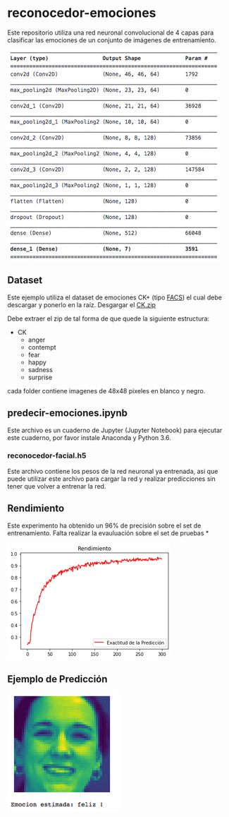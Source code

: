 # reconocedor-emociones
Este repositorio utiliza una red neuronal convolucional de 4 capas para clasificar las emociones de un conjunto de imágenes de entrenamiento. 

![Capas Convolucionales](conv_capas.png)

## Dataset
Este ejemplo utiliza el dataset de emociones CK+ (tipo [FACS](https://imotions.com/blog/facial-action-coding-system/)) el cual debe descargar y ponerlo en la raíz. Desgargar el [CK.zip](https://drive.google.com/file/d/1LToyqX560nZwlLOLRWSe-lWYtF7Wzz2N/view?usp=sharing)

Debe extraer el zip de tal forma de que quede la siguiente estructura:

- CK
  - anger
  - contempt
  - fear
  - happy
  - sadness
  - surprise

cada folder contiene imagenes de 48x48 pixeles en blanco y negro.

## predecir-emociones.ipynb
Este archivo es un cuaderno de Jupyter (Jupyter Notebook) para ejecutar este cuaderno, por favor instale Anaconda y Python 3.6.

### reconocedor-facial.h5
Este archivo contiene los pesos de la red neuronal ya entrenada, asi que puede utilizar este archivo para cargar la red y realizar predicciones sin tener que volver a entrenar la red.

## Rendimiento
Este experimento ha obtenido un 96% de precisión sobre el set de entrenamiento. 
Falta realizar la evauluación sobre el set de pruebas *

![Rendimiento](rendimiento.png)

## Ejemplo de Predicción

![Rendimiento](ejemplo.png)



